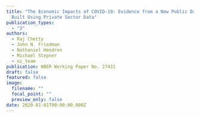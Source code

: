 ```yaml
---
title: "The Economic Impacts of COVID-19: Evidence from a New Public Database
  Built Using Private Sector Data"
publication_types:
  - "3"
authors:
  - Raj Chetty
  - John N. Friedman
  - Nathaniel Hendren
  - Michael Stepner
  - oi_team
publication: NBER Working Paper No. 27431
draft: false
featured: false
image:
  filename: ""
  focal_point: ""
  preview_only: false
date: 2020-01-01T00:00:00.000Z
---
```

